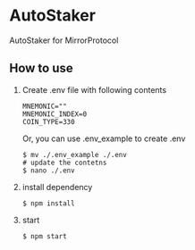 # AutoStaker

AutoStaker for MirrorProtocol

## How to use
1. Create .env file with following contents

   ```
   MNEMONIC=""
   MNEMONIC_INDEX=0
   COIN_TYPE=330
   ```  
   
   Or, you can use .env_example to create .env
   ```
   $ mv ./.env_example ./.env
   # update the contetns
   $ nano ./.env
   ```

2. install dependency
   ```
   $ npm install
   ```

3. start 
   ```
   $ npm start
   ```
